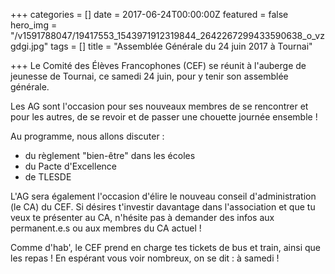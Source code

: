 +++
categories = []
date = 2017-06-24T00:00:00Z
featured = false
hero_img = "/v1591788047/19417553_1543971912319844_2642267299433590638_o_vzgdgi.jpg"
tags = []
title = "Assemblée Générale du 24 juin 2017 à Tournai"

+++
Le Comité des Élèves Francophones (CEF) se réunit à l'auberge de jeunesse de Tournai, ce samedi 24 juin, pour y tenir son assemblée générale.  
  
Les AG sont l'occasion pour ses nouveaux membres de se rencontrer et pour les autres, de se revoir et de passer une chouette journée ensemble !  
  
Au programme, nous allons discuter :

* du règlement "bien-être" dans les écoles
* du Pacte d'Excellence
* de TLESDE

L'AG sera également l'occasion d'élire le nouveau conseil d'administration (le CA) du CEF. Si désires t'investir davantage dans l'association et que tu veux te présenter au CA, n'hésite pas à demander des infos aux permanent.e.s ou aux membres du CA actuel !

Comme d'hab', le CEF prend en charge tes tickets de bus et train, ainsi que les repas ! En espérant vous voir nombreux, on se dit : à samedi !